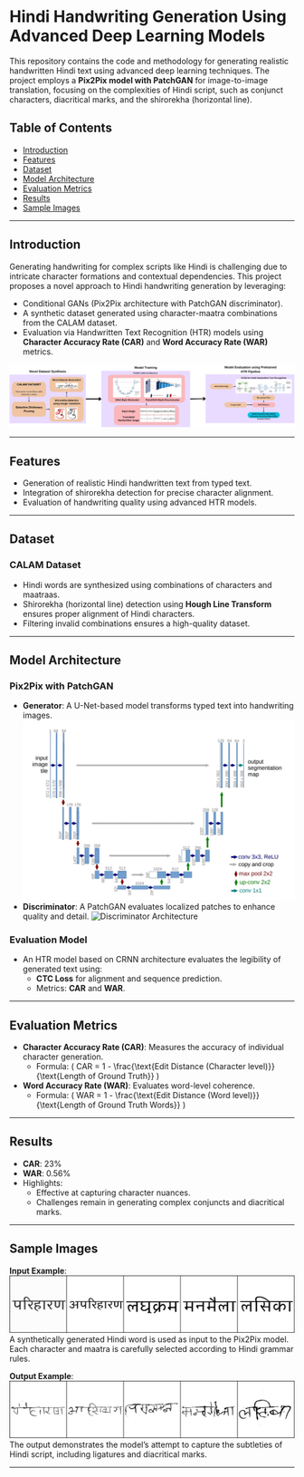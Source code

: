 # Hindi Handwriting Generation Using Advanced Deep Learning Models

This repository contains the code and methodology for generating realistic handwritten Hindi text using advanced deep learning techniques. The project employs a **Pix2Pix model with PatchGAN** for image-to-image translation, focusing on the complexities of Hindi script, such as conjunct characters, diacritical marks, and the shirorekha (horizontal line).

## Table of Contents

-   [Introduction](#introduction)
-   [Features](#features)
-   [Dataset](#dataset)
-   [Model Architecture](#model-architecture)
-   [Evaluation Metrics](#evaluation-metrics)
-   [Results](#results)
-   [Sample Images](#sample-images)

---

## Introduction

Generating handwriting for complex scripts like Hindi is challenging due to intricate character formations and contextual dependencies. This project proposes a novel approach to Hindi handwriting generation by leveraging:

-   Conditional GANs (Pix2Pix architecture with PatchGAN discriminator).
-   A synthetic dataset generated using character-maatra combinations from the CALAM dataset.
-   Evaluation via Handwritten Text Recognition (HTR) models using **Character Accuracy Rate (CAR)** and **Word Accuracy Rate (WAR)** metrics.

![Discriminator Architecture](Images/methodology.jpeg)

---

## Features

-   Generation of realistic Hindi handwritten text from typed text.
-   Integration of shirorekha detection for precise character alignment.
-   Evaluation of handwriting quality using advanced HTR models.

---

## Dataset

### CALAM Dataset

-   Hindi words are synthesized using combinations of characters and maatraas.
-   Shirorekha (horizontal line) detection using **Hough Line Transform** ensures proper alignment of Hindi characters.
-   Filtering invalid combinations ensures a high-quality dataset.

---

## Model Architecture

### Pix2Pix with PatchGAN

-   **Generator**: A U-Net-based model transforms typed text into handwriting images.
    ![Generator Architecture](Images/gen.jpeg)
-   **Discriminator**: A PatchGAN evaluates localized patches to enhance quality and detail.
    ![Discriminator Architecture](Images/disc.jpeg)

### Evaluation Model

-   An HTR model based on CRNN architecture evaluates the legibility of generated text using:
    -   **CTC Loss** for alignment and sequence prediction.
    -   Metrics: **CAR** and **WAR**.

---

## Evaluation Metrics

-   **Character Accuracy Rate (CAR)**: Measures the accuracy of individual character generation.
    -   Formula: \( CAR = 1 - \frac{\text{Edit Distance (Character level)}}{\text{Length of Ground Truth}} \)
-   **Word Accuracy Rate (WAR)**: Evaluates word-level coherence.
    -   Formula: \( WAR = 1 - \frac{\text{Edit Distance (Word level)}}{\text{Length of Ground Truth Words}} \)

---

## Results

-   **CAR**: 23%
-   **WAR**: 0.56%
-   Highlights:
    -   Effective at capturing character nuances.
    -   Challenges remain in generating complex conjuncts and diacritical marks.

---

## Sample Images

**Input Example**:  
![Sample Input Text Image](Images/input.jpeg)  
A synthetically generated Hindi word is used as input to the Pix2Pix model. Each character and maatra is carefully selected according to Hindi grammar rules.

**Output Example**:  
![Sample Output Handwritten Image](Images/output.jpeg)  
The output demonstrates the model’s attempt to capture the subtleties of Hindi script, including ligatures and diacritical marks.

---

